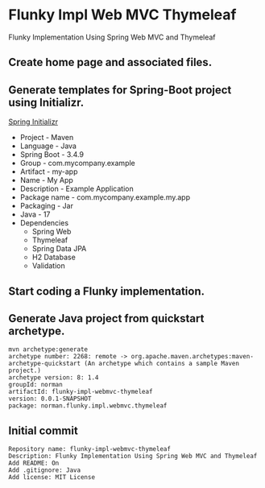 # Flunky Impl Web MVC Thymeleaf
Flunky Implementation Using Spring Web MVC and Thymeleaf

## Create home page and associated files.

## Generate templates for Spring-Boot project using Initializr.

[Spring Initializr](https://start.spring.io/)

* Project - Maven
* Language - Java
* Spring Boot - 3.4.9
* Group - com.mycompany.example
* Artifact - my-app
* Name - My App
* Description - Example Application
* Package name - com.mycompany.example.my.app
* Packaging - Jar
* Java - 17
* Dependencies
    * Spring Web
    * Thymeleaf
    * Spring Data JPA
    * H2 Database
    * Validation

## Start coding a Flunky implementation.

## Generate Java project from quickstart archetype.
    mvn archetype:generate
    archetype number: 2268: remote -> org.apache.maven.archetypes:maven-archetype-quickstart (An archetype which contains a sample Maven project.)
    archetype version: 8: 1.4
    groupId: norman
    artifactId: flunky-impl-webmvc-thymeleaf
    version: 0.0.1-SNAPSHOT
    package: norman.flunky.impl.webmvc.thymeleaf

## Initial commit
    Repository name: flunky-impl-webmvc-thymeleaf
    Description: Flunky Implementation Using Spring Web MVC and Thymeleaf
    Add README: On
    Add .gitignore: Java
    Add license: MIT License
